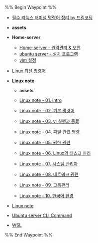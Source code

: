 %% Begin Waypoint %%
- [필수 리눅스 터미널 명령어 정리 by 드림코딩](./%ED%95%84%EC%88%98%20%EB%A6%AC%EB%88%85%EC%8A%A4%20%ED%84%B0%EB%AF%B8%EB%84%90%20%EB%AA%85%EB%A0%B9%EC%96%B4%20%EC%A0%95%EB%A6%AC%20by%20%EB%93%9C%EB%A6%BC%EC%BD%94%EB%94%A9.md)
- **assets**

- **Home-server**
	- [Home-server - 원격관리 & 보안](./Home-server/Home-server%20-%20%EC%9B%90%EA%B2%A9%EA%B4%80%EB%A6%AC%20&%20%EB%B3%B4%EC%95%88.md)
	- [ubuntu server - 설치 프로그램](Home-server/ubuntu%20server%20-%20설치%20프로그램.md)
	- [vim 설정](./Home-server/vim%20%EC%84%A4%EC%A0%95.md)
- [Linux 최신 명령어](./Linux%20%EC%B5%9C%EC%8B%A0%20%EB%AA%85%EB%A0%B9%EC%96%B4.md)
- **Linux note**
	- **assets**

	- [Linux note - 01. intro](./Linux%20note/Linux%20note%20-%2001.%20intro.md)
	- [Linux note - 02. 기본 명령어](./Linux%20note/Linux%20note%20-%2002.%20%EA%B8%B0%EB%B3%B8%20%EB%AA%85%EB%A0%B9%EC%96%B4.md)
	- [Linux note - 03. vi 실행과 종료](./Linux%20note/Linux%20note%20-%2003.%20vi%20%EC%8B%A4%ED%96%89%EA%B3%BC%20%EC%A2%85%EB%A3%8C.md)
	- [Linux note - 04. 파일 관련 명령](./Linux%20note/Linux%20note%20-%2004.%20%ED%8C%8C%EC%9D%BC%20%EA%B4%80%EB%A0%A8%20%EB%AA%85%EB%A0%B9.md)
	- [Linux note - 05. 권한 관련](./Linux%20note/Linux%20note%20-%2005.%20%EA%B6%8C%ED%95%9C%20%EA%B4%80%EB%A0%A8.md)
	- [Linux note - 06. Linux의 태스크 처리](./Linux%20note/Linux%20note%20-%2006.%20Linux%EC%9D%98%20%ED%83%9C%EC%8A%A4%ED%81%AC%20%EC%B2%98%EB%A6%AC.md)
	- [Linux note - 07. 시스템 관리자](./Linux%20note/Linux%20note%20-%2007.%20%EC%8B%9C%EC%8A%A4%ED%85%9C%20%EA%B4%80%EB%A6%AC%EC%9E%90.md)
	- [Linux note - 08. 네트워크 관련](./Linux%20note/Linux%20note%20-%2008.%20%EB%84%A4%ED%8A%B8%EC%9B%8C%ED%81%AC%20%EA%B4%80%EB%A0%A8.md)
	- [Linux note - 09. 그룹관리](./Linux%20note/Linux%20note%20-%2009.%20%EA%B7%B8%EB%A3%B9%EA%B4%80%EB%A6%AC.md)
	- [Linux note - 10. 한국어 환경](./Linux%20note/Linux%20note%20-%2010.%20%ED%95%9C%EA%B5%AD%EC%96%B4%20%ED%99%98%EA%B2%BD.md)
- [Linux note](./Linux%20note.md)
- [Ubuntu server CLI Command](./Ubuntu%20server%20CLI%20Command.md)
- [WSL](./WSL.md)

%% End Waypoint %%

